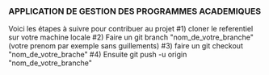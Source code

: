 ### APPLICATION DE GESTION DES PROGRAMMES ACADEMIQUES
Voici les étapes à suivre pour contribuer au projet
#1) cloner le referentiel sur votre machine locale
#2) Faire un git branch "nom_de_votre_branche"(votre prenom par exemple sans guillements)
#3) faire un git checkout "nom_de_votre_brache"
#4) Ensuite git push -u origin "nom_de_votre_branche"
